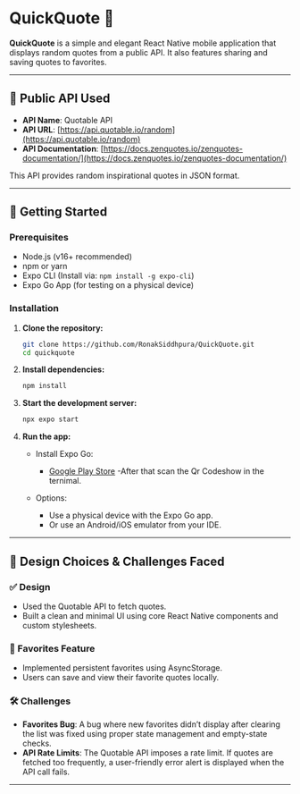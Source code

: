 
# QuickQuote 📜

**QuickQuote** is a simple and elegant React Native mobile application that displays random quotes from a public API. It also features sharing and saving quotes to favorites.

---

## 🔗 Public API Used

- **API Name**: Quotable API  
- **API URL**: [https://api.quotable.io/random](https://api.quotable.io/random)  
- **API Documentation**: [https://docs.zenquotes.io/zenquotes-documentation/](https://docs.zenquotes.io/zenquotes-documentation/)

This API provides random inspirational quotes in JSON format.

---

## 🚀 Getting Started

### Prerequisites

- Node.js (v16+ recommended)
- npm or yarn
- Expo CLI (Install via: `npm install -g expo-cli`)
- Expo Go App (for testing on a physical device)

### Installation

1. **Clone the repository:**

   ```bash
   git clone https://github.com/RonakSiddhpura/QuickQuote.git
   cd quickquote
   ```

2. **Install dependencies:**

   ```bash
   npm install
   ```

3. **Start the development server:**

   ```bash
   npx expo start
   ```

4. **Run the app:**

   - Install Expo Go:
     - [Google Play Store](https://play.google.com/store/apps/details?id=host.exp.exponent&pcampaignid=web_share)
     -After that scan the Qr Codeshow in the ternimal. 

   - Options:
     - Use a physical device with the Expo Go app.
     - Or use an Android/iOS emulator from your IDE.

---

## 🎨 Design Choices & Challenges Faced

### ✅ Design

- Used the Quotable API to fetch quotes.
- Built a clean and minimal UI using core React Native components and custom stylesheets.

### 🌟 Favorites Feature

- Implemented persistent favorites using AsyncStorage.
- Users can save and view their favorite quotes locally.

### 🛠️ Challenges

- **Favorites Bug**: A bug where new favorites didn’t display after clearing the list was fixed using proper state management and empty-state checks.
- **API Rate Limits**: The Quotable API imposes a rate limit. If quotes are fetched too frequently, a user-friendly error alert is displayed when the API call fails.

---
